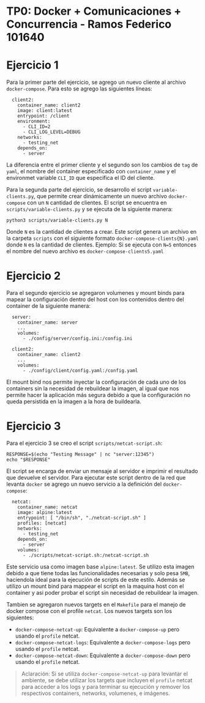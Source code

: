 # TP0: Docker + Comunicaciones + Concurrencia - Ramos Federico 101640
# Ejercicio 1

Para la primer parte del ejercicio, se agrego un nuevo cliente al archivo `docker-compose`. Para esto
se agrego las siguientes líneas:

```
  client2:
    container_name: client2
    image: client:latest
    entrypoint: /client
    environment:
      - CLI_ID=2
      - CLI_LOG_LEVEL=DEBUG
    networks:
      - testing_net
    depends_on:
      - server
```

La diferencia entre el primer cliente y el segundo son los cambios de `tag` de `yaml`, el nombre del container
especificado con `container_name` y el environmet variable `CLI_ID` que especifica el ID del cliente.

Para la segunda parte del ejercicio, se desarrollo el script `variable-clients.py`, que permite crear dinámicamente
un nuevo archivo `docker-compose` con un `N` cantidad de clientes. El script se encuentra en `scripts/variable-clients.py`
y se ejecuta de la siguiente manera:

```
python3 scripts/variable-clients.py N
```

Donde `N` es la cantidad de clientes a crear. Este script genera un archivo en la carpeta `scripts` con el siguiente
formato `docker-compose-clients{N}.yaml` donde `N` es la cantidad de clientes. Ejemplo: Si se ejecuta con `N=5` entonces
el nombre del nuevo archivo es `docker-compose-clients5.yaml`

# Ejercicio 2
Para el segundo ejercicio se agregaron volumenes y mount binds para mapear la configuración dentro del host con
los contenidos dentro del container de la siguiente manera:

```
  server:
    container_name: server
    ...
    volumes:
      - ./config/server/config.ini:/config.ini

  client2:
    container_name: client2
    ...
    volumes:
      - ./config/client/config.yaml:/config.yaml
```

El mount bind nos permite inyectar la configuración de cada uno de los containers sin la necesidad
de rebuildear la imagen, al igual que nos permite hacer la aplicación más segura debido a que la configuración
no queda persistida en la imagen a la hora de buildearla.

# Ejercicio 3
Para el ejercicio 3 se creo el script `scripts/netcat-script.sh`:

```
RESPONSE=$(echo "Testing Message" | nc "server:12345")
echo "$RESPONSE"

```

El script se encarga de enviar un mensaje al servidor e imprimir el resultado que devuelve el servidor. Para ejecutar
este script dentro de la red que levanta `docker` se agrego un nuevo servicio a la definición del `docker-compose`:

```
  netcat:
    container_name: netcat
    image: alpine:latest
    entrypoint: [ "/bin/sh", "./netcat-script.sh" ]
    profiles: [netcat]
    networks:
      - testing_net
    depends_on:
      - server
    volumes:
      - ./scripts/netcat-script.sh:/netcat-script.sh
```

Este servicio usa como imagen base `alpine:latest`. Se utilizo esta imagen debido a que tiene todas
las funcionalidades necesarias y solo pesa `5MB`, haciendola ideal para la ejecución de scripts de este
estilo. Además se utilizo un mount bind para mappear el script en la maquina host con el container y asi
poder probar el script sin necesidad de rebuildear la imagen.

Tambien se agregaron nuevos targets en el `Makefile` para el manejo de docker compose con el profile `netcat`. Los 
nuevos targets son los siguientes:
- `docker-compose-netcat-up`: Equivalente a `docker-compose-up` pero usando el `profile` netcat.
- `docker-compose-netcat-logs`: Equivalente a `docker-compose-logs` pero usando el `profile` netcat.
- `docker-compose-netcat-down`: Equivalente a `docker-compose-down` pero usando el `profile` netcat.

> Aclaración: Si se utiliza `docker-compose-netcat-up` para levantar el ambiente, se debe utilizar los targets
> que incluyen el `profile` netcat para acceder a los logs y para terminar su ejecución y remover los 
> respectivos containers, networks, volumenes, e imágenes.
